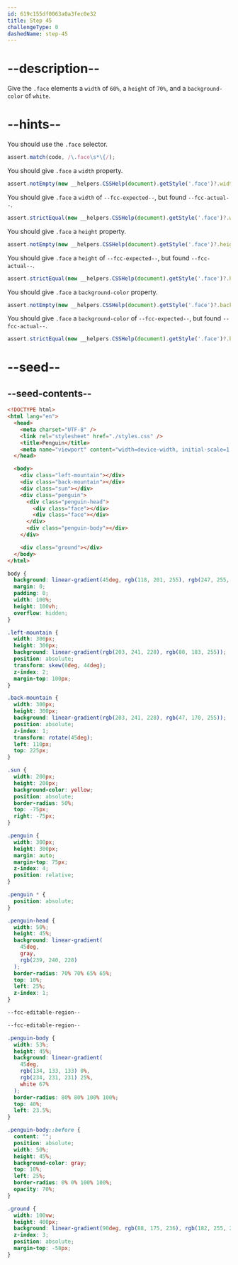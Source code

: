 ```yaml
---
id: 619c155df0063a0a3fec0e32
title: Step 45
challengeType: 0
dashedName: step-45
---
```


# --description--

Give the `.face` elements a `width` of `60%`, a `height` of `70%`, and a `background-color` of `white`.

# --hints--

You should use the `.face` selector.

```js
assert.match(code, /\.face\s*\{/);
```

You should give `.face` a `width` property.

```js
assert.notEmpty(new __helpers.CSSHelp(document).getStyle('.face')?.width);
```

You should give `.face` a `width` of `--fcc-expected--`, but found `--fcc-actual--`.

```js
assert.strictEqual(new __helpers.CSSHelp(document).getStyle('.face')?.width, '60%');
```

You should give `.face` a `height` property.

```js
assert.notEmpty(new __helpers.CSSHelp(document).getStyle('.face')?.height);
```

You should give `.face` a `height` of `--fcc-expected--`, but found `--fcc-actual--`.

```js
assert.strictEqual(new __helpers.CSSHelp(document).getStyle('.face')?.height, '70%');
```

You should give `.face` a `background-color` property.

```js
assert.notEmpty(new __helpers.CSSHelp(document).getStyle('.face')?.backgroundColor);
```

You should give `.face` a `background-color` of `--fcc-expected--`, but found `--fcc-actual--`.

```js
assert.strictEqual(new __helpers.CSSHelp(document).getStyle('.face')?.backgroundColor, 'white');
```

# --seed--

## --seed-contents--

```html
<!DOCTYPE html>
<html lang="en">
  <head>
    <meta charset="UTF-8" />
    <link rel="stylesheet" href="./styles.css" />
    <title>Penguin</title>
    <meta name="viewport" content="width=device-width, initial-scale=1.0" />
  </head>

  <body>
    <div class="left-mountain"></div>
    <div class="back-mountain"></div>
    <div class="sun"></div>
    <div class="penguin">
      <div class="penguin-head">
        <div class="face"></div>
        <div class="face"></div>
      </div>
      <div class="penguin-body"></div>
    </div>

    <div class="ground"></div>
  </body>
</html>
```

```css
body {
  background: linear-gradient(45deg, rgb(118, 201, 255), rgb(247, 255, 222));
  margin: 0;
  padding: 0;
  width: 100%;
  height: 100vh;
  overflow: hidden;
}

.left-mountain {
  width: 300px;
  height: 300px;
  background: linear-gradient(rgb(203, 241, 228), rgb(80, 183, 255));
  position: absolute;
  transform: skew(0deg, 44deg);
  z-index: 2;
  margin-top: 100px;
}

.back-mountain {
  width: 300px;
  height: 300px;
  background: linear-gradient(rgb(203, 241, 228), rgb(47, 170, 255));
  position: absolute;
  z-index: 1;
  transform: rotate(45deg);
  left: 110px;
  top: 225px;
}

.sun {
  width: 200px;
  height: 200px;
  background-color: yellow;
  position: absolute;
  border-radius: 50%;
  top: -75px;
  right: -75px;
}

.penguin {
  width: 300px;
  height: 300px;
  margin: auto;
  margin-top: 75px;
  z-index: 4;
  position: relative;
}

.penguin * {
  position: absolute;
}

.penguin-head {
  width: 50%;
  height: 45%;
  background: linear-gradient(
    45deg,
    gray,
    rgb(239, 240, 228)
  );
  border-radius: 70% 70% 65% 65%;
  top: 10%;
  left: 25%;
  z-index: 1;
}

--fcc-editable-region--

--fcc-editable-region--

.penguin-body {
  width: 53%;
  height: 45%;
  background: linear-gradient(
    45deg,
    rgb(134, 133, 133) 0%,
    rgb(234, 231, 231) 25%,
    white 67%
  );
  border-radius: 80% 80% 100% 100%;
  top: 40%;
  left: 23.5%;
}

.penguin-body::before {
  content: "";
  position: absolute;
  width: 50%;
  height: 45%;
  background-color: gray;
  top: 10%;
  left: 25%;
  border-radius: 0% 0% 100% 100%;
  opacity: 70%;
}

.ground {
  width: 100vw;
  height: 400px;
  background: linear-gradient(90deg, rgb(88, 175, 236), rgb(182, 255, 255));
  z-index: 3;
  position: absolute;
  margin-top: -58px;
}
```
